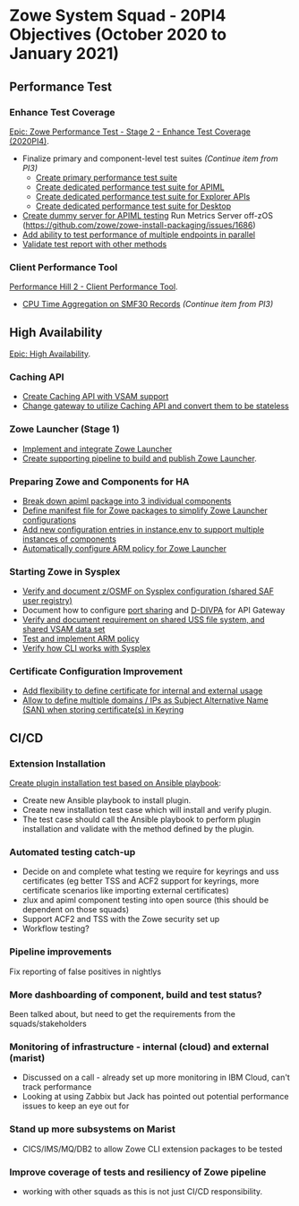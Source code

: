 # Zowe System Squad - 20PI4 Objectives (October 2020 to January 2021)

## Performance Test

### Enhance Test Coverage

[Epic: Zowe Performance Test - Stage 2 - Enhance Test Coverage (2020PI4)](https://github.com/zowe/zowe-install-packaging/issues/1683).

- Finalize primary and component-level test suites _(Continue item from PI3)_
  * [Create primary performance test suite](https://github.com/zowe/zowe-install-packaging/issues/630)
  * [Create dedicated performance test suite for APIML](https://github.com/zowe/zowe-install-packaging/issues/645)
  * [Create dedicated performance test suite for Explorer APIs](https://github.com/zowe/zowe-install-packaging/issues/644)
  * [Create dedicated performance test suite for Desktop](https://github.com/zowe/zowe-install-packaging/issues/643) 
- [Create dummy server for APIML testing](https://github.com/zowe/zowe-install-packaging/issues/1684)
Run Metrics Server off-zOS (https://github.com/zowe/zowe-install-packaging/issues/1686)
- [Add ability to test performance of multiple endpoints in parallel](https://github.com/zowe/zowe-install-packaging/issues/1685)
- [Validate test report with other methods](https://github.com/zowe/zowe-install-packaging/issues/1695)

### Client Performance Tool

[Performance Hill 2 - Client Performance Tool](https://github.com/zowe/zowe-install-packaging/issues/1465).

- [CPU Time Aggregation on SMF30 Records](https://github.com/zowe/zowe-install-packaging/issues/1466) _(Continue item from PI3)_

## High Availability

[Epic: High Availability](https://github.com/zowe/zowe-install-packaging/issues/1467).

### Caching API

- [Create Caching API with VSAM support](https://github.com/zowe/api-layer/issues/863)
- [Change gateway to utilize Caching API and convert them to be stateless](https://github.com/zowe/zowe-install-packaging/issues/1699)

### Zowe Launcher (Stage 1)

- [Implement and integrate Zowe Launcher](https://github.com/zowe/zowe-install-packaging/issues/1544)
- [Create supporting pipeline to build and publish Zowe Launcher](https://github.com/zowe/zowe-install-packaging/issues/1691).

### Preparing Zowe and Components for HA

- [Break down apiml package into 3 individual components](https://github.com/zowe/api-layer/issues/862)
- [Define manifest file for Zowe packages to simplify Zowe Launcher configurations](https://github.com/zowe/zowe-install-packaging/issues/1692)
- [Add new configuration entries in instance.env to support multiple instances of components](https://github.com/zowe/zowe-install-packaging/issues/1693)
- [Automatically configure ARM policy for Zowe Launcher](https://github.com/zowe/zowe-install-packaging/issues/1694)

### Starting Zowe in Sysplex

- [Verify and document z/OSMF on Sysplex configuration (shared SAF user registry)](https://github.com/zowe/zowe-install-packaging/issues/1474)
- Document how to configure [port sharing](https://github.com/zowe/api-layer/issues/857) and [D-DIVPA](https://github.com/zowe/zowe-install-packaging/issues/1687) for API Gateway
- [Verify and document requirement on shared USS file system, and shared VSAM data set](https://github.com/zowe/zowe-install-packaging/issues/1688)
- [Test and implement ARM policy](https://github.com/zowe/zowe-install-packaging/issues/1629)
- [Verify how CLI works with Sysplex](https://github.com/zowe/zowe-install-packaging/issues/1475)

### Certificate Configuration Improvement

- [Add flexibility to define certificate for internal and external usage](https://github.com/zowe/zowe-install-packaging/issues/1700)
- [Allow to define multiple domains / IPs as Subject Alternative Name (SAN) when storing certificate(s) in Keyring](https://github.com/zowe/zowe-install-packaging/issues/1653)

## CI/CD

### Extension Installation

[Create plugin installation test based on Ansible playbook](https://github.com/zowe/zowe-install-packaging/issues/1199):

- Create new Ansible playbook to install plugin.
- Create new installation test case which will install and verify plugin.
- The test case should call the Ansible playbook to perform plugin installation and validate with the method defined by the plugin.

### Automated testing catch-up

- Decide on and complete what testing we require for keyrings and uss certificates (eg better TSS and ACF2 support for keyrings, more certificate scenarios like importing external certificates)
- zlux and apiml component testing into open source (this should be dependent on those squads)
- Support ACF2 and TSS with the Zowe security set up
- Workflow testing?

### Pipeline improvements

Fix reporting of false positives in nightlys

### More dashboarding of component, build and test status?

Been talked about, but need to get the requirements from the squads/stakeholders

### Monitoring of infrastructure - internal (cloud) and external (marist)

- Discussed on a call - already set up more monitoring in IBM Cloud, can't track performance
- Looking at using Zabbix but Jack has pointed out potential performance issues to keep an eye out for

### Stand up more subsystems on Marist

- CICS/IMS/MQ/DB2 to allow Zowe CLI extension packages to be tested

### Improve coverage of tests and resiliency of Zowe pipeline

- working with other squads as this is not just CI/CD responsibility.
